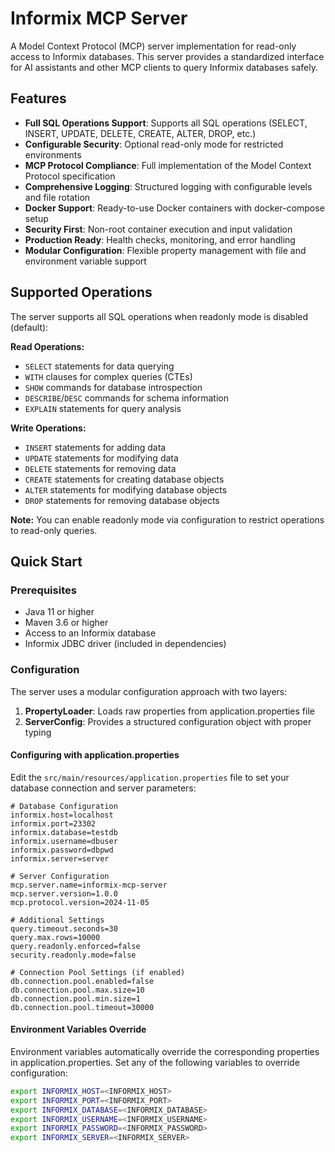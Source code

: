 # Informix MCP Server

A Model Context Protocol (MCP) server implementation for read-only access to Informix databases. This server provides a standardized interface for AI assistants and other MCP clients to query Informix databases safely.

## Features

- **Full SQL Operations Support**: Supports all SQL operations (SELECT, INSERT, UPDATE, DELETE, CREATE, ALTER, DROP, etc.)
- **Configurable Security**: Optional read-only mode for restricted environments
- **MCP Protocol Compliance**: Full implementation of the Model Context Protocol specification
- **Comprehensive Logging**: Structured logging with configurable levels and file rotation
- **Docker Support**: Ready-to-use Docker containers with docker-compose setup
- **Security First**: Non-root container execution and input validation
- **Production Ready**: Health checks, monitoring, and error handling
- **Modular Configuration**: Flexible property management with file and environment variable support

## Supported Operations

The server supports all SQL operations when readonly mode is disabled (default):

**Read Operations:**
- `SELECT` statements for data querying
- `WITH` clauses for complex queries (CTEs)
- `SHOW` commands for database introspection
- `DESCRIBE`/`DESC` commands for schema information
- `EXPLAIN` statements for query analysis

**Write Operations:**
- `INSERT` statements for adding data
- `UPDATE` statements for modifying data
- `DELETE` statements for removing data
- `CREATE` statements for creating database objects
- `ALTER` statements for modifying database objects
- `DROP` statements for removing database objects

**Note:** You can enable readonly mode via configuration to restrict operations to read-only queries.

## Quick Start

### Prerequisites

- Java 11 or higher
- Maven 3.6 or higher
- Access to an Informix database
- Informix JDBC driver (included in dependencies)

### Configuration

The server uses a modular configuration approach with two layers:

1. **PropertyLoader**: Loads raw properties from application.properties file
2. **ServerConfig**: Provides a structured configuration object with proper typing

#### Configuring with application.properties

Edit the `src/main/resources/application.properties` file to set your database connection and server parameters:

```properties
# Database Configuration
informix.host=localhost
informix.port=23302
informix.database=testdb
informix.username=dbuser
informix.password=dbpwd
informix.server=server

# Server Configuration
mcp.server.name=informix-mcp-server
mcp.server.version=1.0.0
mcp.protocol.version=2024-11-05

# Additional Settings
query.timeout.seconds=30
query.max.rows=10000
query.readonly.enforced=false
security.readonly.mode=false

# Connection Pool Settings (if enabled)
db.connection.pool.enabled=false
db.connection.pool.max.size=10
db.connection.pool.min.size=1
db.connection.pool.timeout=30000
```

#### Environment Variables Override

Environment variables automatically override the corresponding properties in application.properties. Set any of the following variables to override configuration:

```bash
export INFORMIX_HOST=<INFORMIX_HOST>
export INFORMIX_PORT=<INFORMIX_PORT>
export INFORMIX_DATABASE=<INFORMIX_DATABASE>
export INFORMIX_USERNAME=<INFORMIX_USERNAME>
export INFORMIX_PASSWORD=<INFORMIX_PASSWORD>
export INFORMIX_SERVER=<INFORMIX_SERVER>